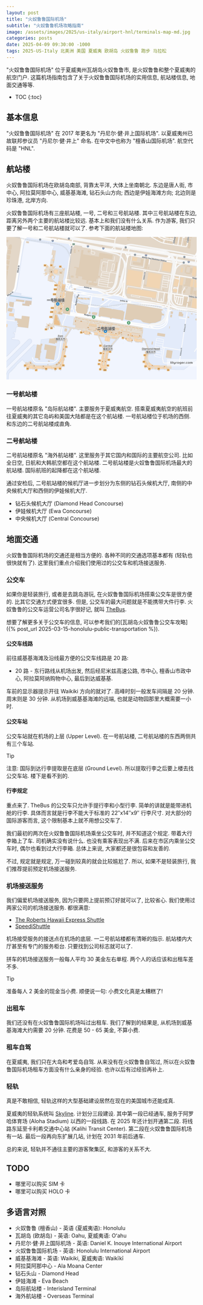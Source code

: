 ```yaml
---
layout: post
title: "火奴鲁鲁国际机场"
subtitle: "火奴鲁鲁机场攻略指南"
image: /assets/images/2025/us-italy/airport-hnl/terminals-map-md.jpg
categories: posts
date: 2025-04-09 09:30:00 -1000
tags: 2025-US-Italy 北美洲 美国 夏威夷 欧胡岛 火奴鲁鲁 跑步 马拉松
---
```


"火奴鲁鲁国际机场" 位于夏威夷州瓦胡岛火奴鲁鲁市, 是火奴鲁鲁和整个夏威夷的航空门户. 这篇机场指南包含了关于火奴鲁鲁国际机场的实用信息, 航站楼信息, 地面交通等等.

* TOC
{:toc}

## 基本信息

"火奴鲁鲁国际机场" 在 2017 年更名为 "丹尼尔·健·井上国际机场". 以夏威夷州已故联邦参议员 "丹尼尔·健·井上" 命名. 在中文中也称为 "檀香山国际机场". 航空代码是 "HNL". 

## 航站楼

火奴鲁鲁国际机场在欧胡岛南部, 背靠太平洋, 大体上坐南朝北. 东边是唐人街, 市中心, 阿拉莫阿那中心, 威基基海滩, 钻石头山方向; 西边是伊娃海滩方向; 北边则是珍珠港, 北岸方向.

火奴鲁鲁国际机场有三座航站楼, 一号, 二号和三号航站楼. 其中三号航站楼在东边, 距离另外两个主要的航站楼比较远. 基本上和我们没有什么关系. 作为游客, 我们只要了解一号和二号航站楼就可以了. 参考下面的航站楼地图:

![火奴鲁鲁国际机场航站楼地图](/assets/images/2025/us-italy/airport-hnl/terminals-map.png "火奴鲁鲁国际机场航站楼地图")

### 一号航站楼

一号航站楼原名 "岛际航站楼". 主要服务于夏威夷航空. 搭乘夏威夷航空的航班前往夏威夷的其它岛屿和美国大陆都是在这个航站楼. 一号航站楼位于机场的西侧. 和东边的二号航站楼成直角.

### 二号航站楼

二号航站楼原名 "海外航站楼". 这里服务于其它国内和国际的主要航空公司. 比如全日空, 日航和大韩航空都在这个航站楼. 二号航站楼是火奴鲁鲁国际机场最大的航站楼. 国际航班的起降都在这个航站楼.

通过安检后, 二号航站楼的候机厅进一步划分为东侧的钻石头候机大厅, 南侧的中央候机大厅和西侧的伊娃候机大厅.

* 钻石头候机大厅 (Diamond Head Concourse)
* 伊娃候机大厅 (Ewa Concourse)
* 中央候机大厅 (Central Concourse)

## 地面交通

火奴鲁鲁国际机场的交通还是相当方便的. 各种不同的交通选项基本都有 (轻轨也很快就有了). 这里我们重点介绍我们使用过的公交车和机场接送服务.

### 公交车

如果你是轻装旅行, 或者是去跳岛游玩, 在火奴鲁鲁国际机场搭乘公交车是很方便的. 比其它交通方式便宜很多. 但是, 公交车的最大问题就是不能携带大件行李. 火奴鲁鲁的公交车运营公司名字很好记, 就叫 [TheBus](https://www.thebus.org). 

想要了解更多关于公交车的信息, 可以参考我们的[瓦胡岛火奴鲁鲁公交车攻略]({% post_url 2025-03-15-honolulu-public-transportation %}).

#### 公交车线路

前往威基基海滩及沿线最方便的公交车线路是 20 路:

* 20 路 - 东行路线从机场出发, 然后经尼米兹高速公路, 市中心, 檀香山市政中心, 阿拉莫阿纳购物中心, 最后到达威基基.

车前的显示器提示开往 Waikiki 方向的就对了. 高峰时刻一般发车间隔是 20 分钟. 周末则是 30 分钟. 从机场到威基基海滩的远端, 也就是动物园那里大概需要一小时.

#### 公交车站

公交车站就在机场的上层 (Upper Level). 在一号航站楼, 二号航站楼的东西两侧共有三个车站. 

> [!TIP]
> 注意: 国际到达行李提取是在底层  (Ground Level). 所以提取行李之后要上楼去找公交车站. 楼下是看不到的.

#### 行李规定

重点来了. TheBus 的公交车只允许手提行李和小型行李. 简单的讲就是能带进机舱的行李. 具体而言就是行李不能大于标准的 22″x14″x9″ 行李尺寸. 对大部分的国际游客而言, 这个限制基本上就不用想公交车了.

我们最初的两次在火奴鲁鲁国际机场乘坐公交车时, 并不知道这个规定. 带着大行李箱上了车. 司机确实没有说什么. 也没有乘客表现出不满. 后来在市区内乘坐公交车时, 偶尔也看到过大行李箱. 总体上来说, 大家都还是很包容和友善的. 

不过, 规定就是规定, 万一碰到较真的就会比较尴尬了. 所以, 如果不是轻装旅行, 我们推荐提前预定机场接送服务.

### 机场接送服务

我们偏爱机场接送服务, 因为只要网上提前预订好就可以了, 比较省心. 我们使用过两家公司的机场接送服务. 都很满意:

* [The Roberts Hawaii Express Shuttle](https://www.airportshuttlehawaii.com/oahu-shuttle/rates-and-terms/)
* [SpeediShuttle](https://www.speedishuttle.com/cn/reservations)

机场接受服务的接送点在机场的底层. 一二号航站楼都有清晰的指示. 航站楼内大厅甚至有专门的服务柜台. 只要找到公司标志就可以了.

拼车的机场接送服务一般每人平均 30 美金左右单程. 两个人的话应该和出租车差不多. 

> [!TIP]
> 准备每人 2 美金的现金当小费. 顺便说一句: 小费文化真是太糟糕了!

### 出租车

我们还没有在火奴鲁鲁国际机场叫过出租车. 我们了解到的结果是, 从机场到威基基海滩大约需要 20 分钟. 花费是 50 - 65 美金, 不算小费.

### 租车自驾

在夏威夷, 我们只在大岛和考爱岛自驾. 从来没有在火奴鲁鲁自驾过, 所以在火奴鲁鲁国际机场租车方面没有什么亲身的经验. 也许以后有过经验再补上.

### 轻轨

真是不敢相信, 轻轨这样的大型基础建设居然在现在的美国城市还能成真. 

夏威夷的轻轨系统叫 [Skyline](https://www8.honolulu.gov/dts/skyline/home/). 计划分三段建设. 其中第一段已经通车, 服务于阿罗哈体育场 (Aloha Stadium) 以西的一段线路. 在 2025 年还计划开通第二段. 将线路东延至卡利希交通中心站 (Kalihi Transit Center). 第二段在火奴鲁鲁国际机场有一站. 最后一段再向东扩展几站, 计划在 2031 年前后通车.

总的来说, 轻轨并不通往主要的游客聚集区, 和游客的关系不大.

## TODO

* 哪里可以购买 SIM 卡
* 哪里可以购买 HOLO 卡

## 多语言对照

* 火奴鲁鲁 (檀香山) - 英语 (夏威夷语): Honolulu 
* 瓦胡岛 (欧胡岛) - 英语: Oahu, 夏威夷语: Oʻahu
* 丹尼尔·健·井上国际机场 - 英语: Daniel K. Inouye International Airport
* 火奴鲁鲁国际机场 - 英语: Honolulu International Airport
* 威基基海滩 - 英语: Waikiki, 夏威夷语: Waikīkī
* 阿拉莫阿那中心 - Ala Moana Center
* 钻石头山 - Diamond Head
* 伊娃海滩 - Eva Beach
* 岛际航站楼 - Interisland Terminal
* 海外航站楼 - Overseas Terminal